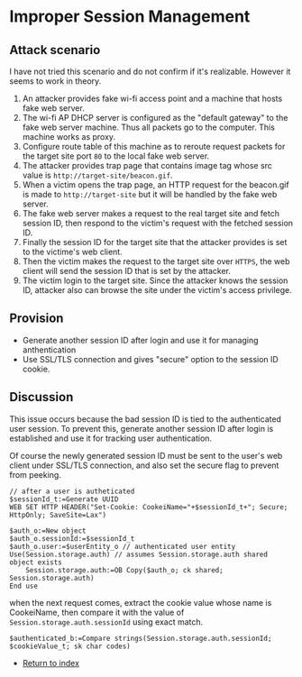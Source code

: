 # Improper Session Management

## Attack scenario

I have not tried this scenario and do not confirm if it's realizable. However it seems to work in theory.

1. An attacker provides fake wi-fi access point and a machine that hosts fake web server.
1. The wi-fi AP DHCP server is configured as the "default gateway" to the fake web server machine. Thus all packets go to the computer. This machine works as proxy.
1. Configure route table of this machine as to reroute request packets for the target site port `80` to the local fake web server.
1. The attacker provides trap page that contains image tag whose src value is `http://target-site/beacon.gif`.
1. When a victim opens the trap page, an HTTP request for the beacon.gif is made to `http://target-site` but it will be handled by the fake web server.
1. The fake web server makes a request to the real target site and fetch session ID, then respond to the victim's request with the fetched session ID.
1. Finally the session ID for the target site that the attacker provides is set to the victime's web client.
1. Then the victim makes the request to the target site over `HTTPS`, the web client will send the session ID that is set by the attacker.
1. The victim login to the target site. Since the attacker knows the session ID, attacker also can browse the site under the victim's access privilege.

## Provision

- Generate another session ID after login and use it for managing anthentication
- Use SSL/TLS connection and gives "secure" option to the session ID cookie.

## Discussion

This issue occurs because the bad session ID is tied to the authenticated user session. To prevent this, generate another session ID after login is established and use it for tracking user authentication.

Of course the newly generated session ID must be sent to the user's web client under SSL/TLS connection, and also set the secure flag to prevent from peeking.

```4D
// after a user is autheticated
$sessionId_t:=Generate UUID
WEB SET HTTP HEADER("Set-Cookie: CookeiName="+$sessionId_t+"; Secure; HttpOnly; SaveSite=Lax")

$auth_o:=New object
$auth_o.sessionId:=$sessionId_t
$auth_o.user:=$userEntity_o // authenticated user entity
Use(Session.storage.auth) // assumes Session.storage.auth shared object exists
    Session.storage.auth:=OB Copy($auth_o; ck shared; Session.storage.auth)
End use
```

when the next request comes, extract the cookie value whose name is CookeiName, then compare it with the value of `Session.storage.auth.sessionId` using exact match.

```4D
$authenticated_b:=Compare strings(Session.storage.auth.sessionId; $cookieValue_t; sk char codes)
```

- [Return to index](index.html)
